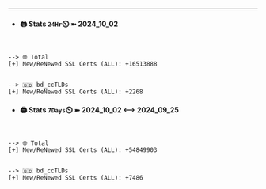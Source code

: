 

---
- #### 🖨️ **Stats** `24Hr`⏲️ ➼ 2024_10_02
```console


--> 🌐 Total
[+] New/ReNewed SSL Certs (ALL): +16513888


--> 🇧🇩 bd_ccTLDs
[+] New/ReNewed SSL Certs (ALL): +2268

```

- #### 🖨️ **Stats** `7Days`⏲️ ➼ 2024_10_02 <--> 2024_09_25
```console


--> 🌐 Total
[+] New/ReNewed SSL Certs (ALL): +54849903


--> 🇧🇩 bd_ccTLDs
[+] New/ReNewed SSL Certs (ALL): +7486

```

